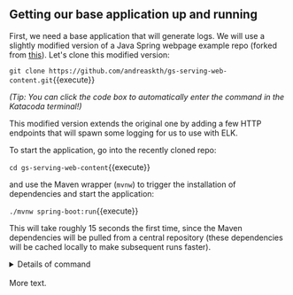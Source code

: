 ## Getting our base application up and running

First, we need a base application that will generate logs. We will use a slightly modified version of a Java Spring webpage example repo (forked from [this](https://github.com/spring-guides/gs-serving-web-content)). Let's clone this modified version:

`git clone https://github.com/andreaskth/gs-serving-web-content.git`{{execute}}

*(Tip: You can click the code box to automatically enter the command in the Katacoda terminal!)*

This modified version extends the original one by adding a few HTTP endpoints that will spawn some logging for us to use with ELK.

To start the application, go into the recently cloned repo:

`cd gs-serving-web-content`{{execute}}

and use the Maven wrapper (`mvnw`) to trigger the installation of dependencies and start the application:

`./mvnw spring-boot:run`{{execute}}

This will take roughly 15 seconds the first time, since the Maven dependencies will be pulled from a central repository (these dependencies will be cached locally to make subsequent runs faster).

<details markdown="1">
<summary>Details of command</summary>
<hr>
<center>
<b>What did that command just do?</b></br></br>
</center>

Another test to see which looks best on Katacoda. Lorem ipsum dolor sit amet, consectetur adipiscing elit, sed do eiusmod tempor incididunt ut labore et dolore magna aliqua. Ut enim ad minim veniam, quis nostrud exercitation ullamco laboris nisi ut aliquip ex ea commodo consequat.

```
Test box
```

```html
<body>
<p>How about this?</p>
</body>
```

<hr>

</details>

<br/>
More text.